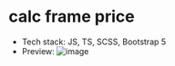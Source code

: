 # calc frame price
- Tech stack: JS, TS, SCSS, Bootstrap 5
- Preview:
![image](https://user-images.githubusercontent.com/58563945/230372935-2223ced0-ff39-40f6-83f6-200d9b7e5ddc.png)
